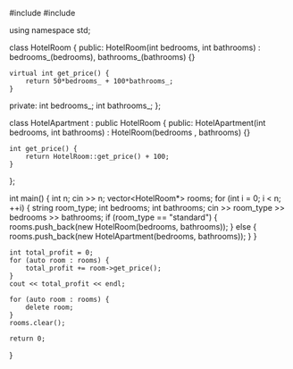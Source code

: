 #include <iostream>
#include <vector>

using namespace std;

class HotelRoom {
public:
    HotelRoom(int bedrooms, int bathrooms) 
    : bedrooms_(bedrooms), bathrooms_(bathrooms) {}
    
    virtual int get_price() {
        return 50*bedrooms_ + 100*bathrooms_;
    }
private:
    int bedrooms_;
    int bathrooms_;
};

class HotelApartment : public HotelRoom {
public:
    HotelApartment(int bedrooms, int bathrooms) 
    : HotelRoom(bedrooms , bathrooms) {}

    int get_price() {
        return HotelRoom::get_price() + 100;
    }
};

int main() {
    int n;
    cin >> n;
    vector<HotelRoom*> rooms;
    for (int i = 0; i < n; ++i) {
        string room_type;
        int bedrooms;
        int bathrooms;
        cin >> room_type >> bedrooms >> bathrooms;
        if (room_type == "standard") {
            rooms.push_back(new HotelRoom(bedrooms, bathrooms));
        } else {
            rooms.push_back(new HotelApartment(bedrooms, bathrooms));
        }
    }

    int total_profit = 0;
    for (auto room : rooms) {
        total_profit += room->get_price();
    }
    cout << total_profit << endl;

    for (auto room : rooms) {
        delete room;
    }
    rooms.clear();

    return 0;
}
